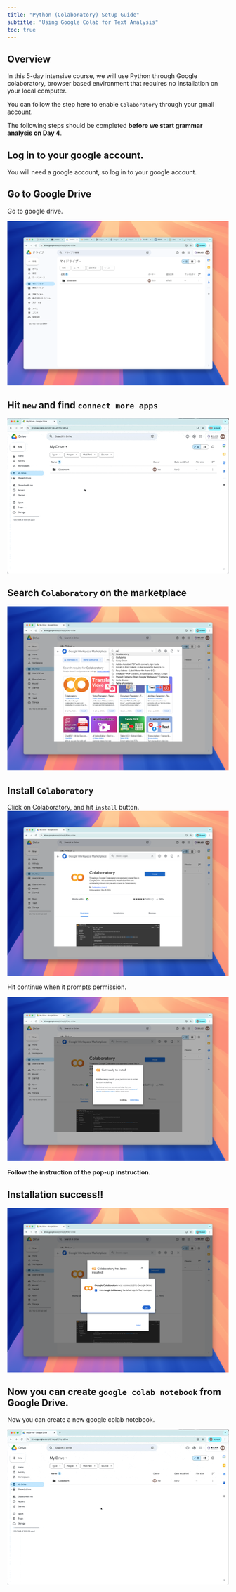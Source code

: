 ```yaml
---
title: "Python (Colaboratory) Setup Guide"
subtitle: "Using Google Colab for Text Analysis"
toc: true
---
```


## Overview

In this 5-day intensive course, we will use Python through Google colaboratory, browser based environment that requires no installation on your local computer.

You can follow the step here to enable `Colaboratory` through your gmail account.

The following steps should be completed **before we start grammar analysis on Day 4**.


## Log in to your google account.

You will need a google account, so log in to your google account.

## Go to Google Drive

Go to google drive.

![google drive](../../assets/python-colab-setup/google-drive.png)

## Hit `new` and find `connect more apps`

![connect-more-app](../../assets/python-colab-setup/connect-more-apps.gif)

## Search `Colaboratory` on the marketplace

![search-market-place](../../assets/python-colab-setup/colab-on-marketplace.png)


## Install `Colaboratory`

Click on Colaboratory, and hit `install` button.
![search-market-place](../../assets/python-colab-setup/colab-install.png)

Hit continue when it prompts permission.

![search-market-place](../../assets/python-colab-setup/hit-continue.png)


**Follow the instruction of the pop-up instruction.**

## Installation success!!

![success](../../assets/python-colab-setup/success.png)


## Now you can create `google colab notebook` from Google Drive.

Now you can create a new google colab notebook.

![create a note](../../assets/python-colab-setup/open-and-print.gif)





